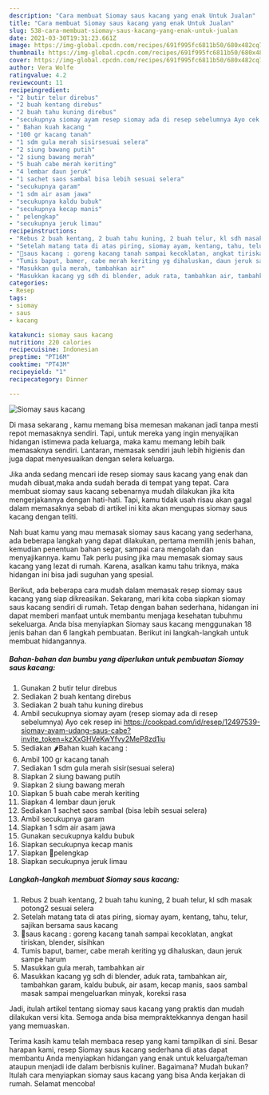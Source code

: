 ```yaml
---
description: "Cara membuat Siomay saus kacang yang enak Untuk Jualan"
title: "Cara membuat Siomay saus kacang yang enak Untuk Jualan"
slug: 538-cara-membuat-siomay-saus-kacang-yang-enak-untuk-jualan
date: 2021-03-30T19:31:23.661Z
image: https://img-global.cpcdn.com/recipes/691f995fc6811b50/680x482cq70/siomay-saus-kacang-foto-resep-utama.jpg
thumbnail: https://img-global.cpcdn.com/recipes/691f995fc6811b50/680x482cq70/siomay-saus-kacang-foto-resep-utama.jpg
cover: https://img-global.cpcdn.com/recipes/691f995fc6811b50/680x482cq70/siomay-saus-kacang-foto-resep-utama.jpg
author: Vera Wolfe
ratingvalue: 4.2
reviewcount: 11
recipeingredient:
- "2 butir telur direbus"
- "2 buah kentang direbus"
- "2 buah tahu kuning direbus"
- "secukupnya siomay ayam resep siomay ada di resep sebelumnya Ayo cek resep ini httpscookpadcomidresep12497539siomayayamudangsauscabeinvite_tokenkzXxGHVeKwYfvy2MeP8zd1iu"
- " Bahan kuah kacang "
- "100 gr kacang tanah"
- "1 sdm gula merah sisirsesuai selera"
- "2 siung bawang putih"
- "2 siung bawang merah"
- "5 buah cabe merah keriting"
- "4 lembar daun jeruk"
- "1 sachet saos sambal bisa lebih sesuai selera"
- "secukupnya garam"
- "1 sdm air asam jawa"
- "secukupnya kaldu bubuk"
- "secukupnya kecap manis"
- " pelengkap"
- "secukupnya jeruk limau"
recipeinstructions:
- "Rebus 2 buah kentang, 2 buah tahu kuning, 2 buah telur, kl sdh masak potong2 sesuai selera"
- "Setelah matang tata di atas piring, siomay ayam, kentang, tahu, telur, sajikan bersama saus kacang"
- "🥫saus kacang : goreng kacang tanah sampai kecoklatan, angkat tiriskan, blender, sisihkan"
- "Tumis baput, bamer, cabe merah keriting yg dihaluskan, daun jeruk sampe harum"
- "Masukkan gula merah, tambahkan air"
- "Masukkan kacang yg sdh di blender, aduk rata, tambahkan air, tambahkan garam, kaldu bubuk, air asam, kecap manis, saos sambal masak sampai mengeluarkan minyak, koreksi rasa"
categories:
- Resep
tags:
- siomay
- saus
- kacang

katakunci: siomay saus kacang 
nutrition: 220 calories
recipecuisine: Indonesian
preptime: "PT16M"
cooktime: "PT43M"
recipeyield: "1"
recipecategory: Dinner

---
```



![Siomay saus kacang](https://img-global.cpcdn.com/recipes/691f995fc6811b50/680x482cq70/siomay-saus-kacang-foto-resep-utama.jpg)

Di masa  sekarang , kamu memang bisa memesan makanan jadi tanpa mesti repot memasaknya sendiri. Tapi, untuk mereka yang ingin menyajikan hidangan istimewa pada keluarga, maka kamu memang lebih baik memasaknya sendiri. Lantaran, memasak sendiri jauh lebih higienis dan juga dapat menyesuaikan dengan selera keluarga.

Jika anda sedang mencari ide resep siomay saus kacang yang enak dan mudah dibuat,maka anda sudah berada di tempat yang tepat. Cara membuat siomay saus kacang  sebenarnya mudah dilakukan jika kita mengerjakannya dengan hati-hati. Tapi, kamu tidak usah risau akan gagal dalam memasaknya 
sebab di artikel ini kita akan mengupas siomay saus kacang dengan teliti.  



Nah buat kamu yang mau memasak siomay saus kacang yang sederhana, ada beberapa langkah yang dapat dilakukan, pertama memilih jenis bahan, kemudian penentuan bahan segar, sampai cara mengolah dan menyajikannya. kamu Tak perlu pusing jika mau memasak siomay saus kacang yang lezat di rumah. Karena, asalkan kamu  tahu triknya, maka hidangan ini bisa jadi suguhan yang spesial.

Berikut, ada beberapa cara mudah dalam memasak resep siomay saus kacang yang siap dikreasikan. Sekarang, mari kita coba siapkan siomay saus kacang sendiri di rumah. Tetap dengan bahan sederhana, hidangan ini dapat memberi manfaat untuk membantu menjaga kesehatan tubuhmu sekeluarga. Anda bisa menyiapkan Siomay saus kacang menggunakan 18 jenis bahan dan 6 langkah pembuatan. Berikut ini langkah-langkah untuk membuat hidangannya.

<!--inarticleads1-->

##### Bahan-bahan dan bumbu yang diperlukan untuk pembuatan Siomay saus kacang:

1. Gunakan 2 butir telur direbus
1. Sediakan 2 buah kentang direbus
1. Sediakan 2 buah tahu kuning direbus
1. Ambil secukupnya siomay ayam (resep siomay ada di resep sebelumnya) Ayo cek resep ini https://cookpad.com/id/resep/12497539-siomay-ayam-udang-saus-cabe?invite_token=kzXxGHVeKwYfvy2MeP8zd1iu
1. Sediakan  🌶Bahan kuah kacang :
1. Ambil 100 gr kacang tanah
1. Sediakan 1 sdm gula merah sisir(sesuai selera)
1. Siapkan 2 siung bawang putih
1. Siapkan 2 siung bawang merah
1. Siapkan 5 buah cabe merah keriting
1. Siapkan 4 lembar daun jeruk
1. Sediakan 1 sachet saos sambal (bisa lebih sesuai selera)
1. Ambil secukupnya garam
1. Siapkan 1 sdm air asam jawa
1. Gunakan secukupnya kaldu bubuk
1. Siapkan secukupnya kecap manis
1. Siapkan  🍋pelengkap
1. Siapkan secukupnya jeruk limau




<!--inarticleads2-->

##### Langkah-langkah membuat Siomay saus kacang:

1. Rebus 2 buah kentang, 2 buah tahu kuning, 2 buah telur, kl sdh masak potong2 sesuai selera
1. Setelah matang tata di atas piring, siomay ayam, kentang, tahu, telur, sajikan bersama saus kacang
1. 🥫saus kacang : goreng kacang tanah sampai kecoklatan, angkat tiriskan, blender, sisihkan
1. Tumis baput, bamer, cabe merah keriting yg dihaluskan, daun jeruk sampe harum
1. Masukkan gula merah, tambahkan air
1. Masukkan kacang yg sdh di blender, aduk rata, tambahkan air, tambahkan garam, kaldu bubuk, air asam, kecap manis, saos sambal masak sampai mengeluarkan minyak, koreksi rasa




Jadi, itulah artikel tentang  siomay saus kacang  yang praktis dan mudah dilakukan versi kita. Semoga anda bisa mempraktekkannya dengan hasil yang memuaskan. 

Terima kasih kamu telah membaca resep yang kami tampilkan di sini. Besar harapan kami, resep  Siomay saus kacang sederhana di atas dapat membantu Anda menyiapkan hidangan yang enak untuk keluarga/teman ataupun menjadi ide dalam berbisnis kuliner. Bagaimana? Mudah bukan? Itulah cara menyiapkan siomay saus kacang yang bisa Anda kerjakan di rumah. Selamat mencoba!

